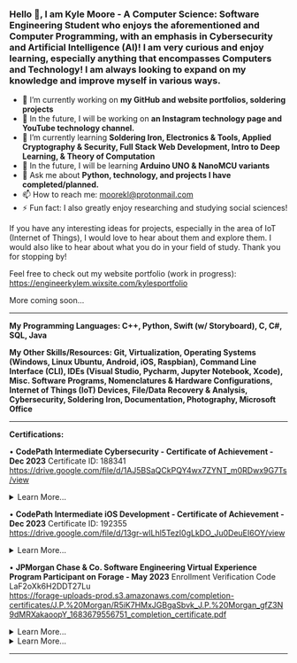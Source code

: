 ### Hello 👋, I am Kyle Moore - A Computer Science: Software Engineering Student who enjoys the aforementioned and Computer Programming, with an emphasis in Cybersecurity and Artificial Intelligence (AI)! I am very curious and enjoy learning, especially anything that encompasses Computers and Technology! I am always looking to expand on my knowledge and improve myself in various ways.

- 🔭 I’m currently working on **my GitHub and website portfolios, soldering projects**
- 🌠 In the future, I will be working on **an Instagram technology page and YouTube technology channel.**
- 🌱 I’m currently learning __Soldering Iron, Electronics & Tools, Applied Cryptography & Security, Full Stack Web Development, Intro to Deep Learning, & Theory of Computation__
- 🚀 In the future, I will be learning **Arduino UNO & NanoMCU variants**
- 💬 Ask me about **Python, technology, and projects I have completed/planned.**
- 📫 How to reach me: moorekl@protonmail.com
- ⚡ Fun fact: I also greatly enjoy researching and studying social sciences!



If you have any interesting ideas for projects, especially in the area of IoT (Internet of Things), I would love to hear about them and explore them. I would also like to hear about what you do in your field of study. Thank you for stopping by!

Feel free to check out my website portfolio (work in progress): https://engineerkylem.wixsite.com/kylesportfolio

More coming soon...



----------------------------------------------------------------------------------------------------------------------------------------------------

**My Programming Languages: C++, Python, Swift (w/ Storyboard), C, C#, SQL, Java**

**My Other Skills/Resources: Git, Virtualization, Operating Systems (Windows, Linux Ubuntu, Android, iOS, Raspbian), Command Line Interface (CLI), IDEs (Visual Studio, Pycharm, Jupyter Notebook, Xcode), Misc. Software Programs, Nomenclatures & Hardware Configurations, Internet of Things (IoT) Devices, File/Data Recovery & Analysis, Cybersecurity, Soldering Iron, Documentation, Photography, Microsoft Office**

----------------------------------------------------------------------------------------------------------------------------------------------------

**Certifications:**

• **CodePath Intermediate Cybersecurity - Certificate of Achievement - Dec 2023**
Certificate ID: 188341  
https://drive.google.com/file/d/1AJ5BSaQCkPQY4wx7ZYNT_m0RDwx9G7Ts/view    
<details>
  <summary>Learn More...</summary>
     • Demonstrated mastery of essential cybersecurity tools, including Wireshark, MISP, Audit, and Splunk.
     • Successfully simulated real-world cyberattacks and performed thorough analyses to assess their impact on diverse systems.
     • Utilized data mining techniques to identify potential attackers and conducted extensive file analysis using Splunk.
     • Implemented effective Denial-of-Service (DoS) mitigation strategies using Audit.
     • Conducted comprehensive research on the historical context of well-known attacks through MISP.
     • Applied knowledge of networking, the OSI model, and IP protocols to execute precise incident response procedures.
     • Acquired a strong foundational understanding of Cybersecurity, reinforcing and expanding my digital security expertise.
</details>


• **CodePath Intermediate iOS Development - Certificate of Achievement - Dec 2023**
Certificate ID: 192355  
https://drive.google.com/file/d/13gr-wILhl5TezI0gLkDO_Ju0DeuEI6OY/view      
<details>
  <summary>Learn More...</summary>
     • Demonstrated expertise in building iOS apps with meticulous attention to detail, ensuring both comprehensible code and sleek User Interfaces (UI). Proficiently utilized Xcode on macOS for development.
     • Added additional features and quality-of-life elements to enhance app functionality and user experience. Improvements encompassed aesthetics, additional features (e.g., camera implementation), and more.
     • Implemented various aspects of iOS app development, including APIs, controllers (e.g., tab bar, table view), backend/server development using back4app, and other essential features.
     • Enhanced critical-thinking and problem-solving skills through extensive troubleshooting of IDEs during application development, addressing common errors, and optimizing development procedures.
     • Utilized Git, including branches, with built-in support within Xcode for version control and collaborative development.
</details>

• **JPMorgan Chase & Co. Software Engineering Virtual Experience Program Participant on Forage - May 2023**
Enrollment Verification Code LaF2oXk6H2DDT27Lu  
https://forage-uploads-prod.s3.amazonaws.com/completion-certificates/J.P.%20Morgan/R5iK7HMxJGBgaSbvk_J.P.%20Morgan_gfZ3N9dMRXakaoopY_1683679556751_completion_certificate.pdf      
<details>
  <summary>Learn More...</summary>
     • Established a local development environment by downloading essential files, tools, and dependencies.
     • Identified and rectified broken files in the repository, ensuring the correct output of the web application.
     • Utilized JPMorgan Chase's open-source library, Perspective, to create a live graph for displaying data feeds in a clear and visually appealing manner, catering to trader monitoring needs.
     • Developed fluency in command-line operations and Git, vital tools for effective programming. Emphasized the importance of Git for collaborative project work.
     • Gained proficiency in React, Typescript, and web application development.
</details>

<details>
  <summary>Learn More...</summary>
  
  This is the content that will be collapsed by default. Users can click the summary above to expand and view this content.
  
  You can include any Markdown-formatted content here, including lists, paragraphs, and more.
</details>

----------------------------------------------------------------------------------------------------------------------------------------------------

<!--
**KyoKyle64/KyoKyle64** is a ✨ _special_ ✨ repository because its `README.md` (this file) appears on your GitHub profile.

Here are some ideas to get you started:

- 🔭 I’m currently working on ...
- 🌱 I’m currently learning ...
- 👯 I’m looking to collaborate on ...
- 🤔 I’m looking for help with ...
- 💬 Ask me about ...
- 📫 How to reach me: ...
- 😄 Pronouns: ...
- ⚡ Fun fact: ...
-->
